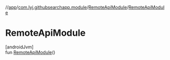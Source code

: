 //[app](../../../index.md)/[com.lyj.githubsearchapp.module](../index.md)/[RemoteApiModule](index.md)/[RemoteApiModule](-remote-api-module.md)

# RemoteApiModule

[androidJvm]\
fun [RemoteApiModule](-remote-api-module.md)()
